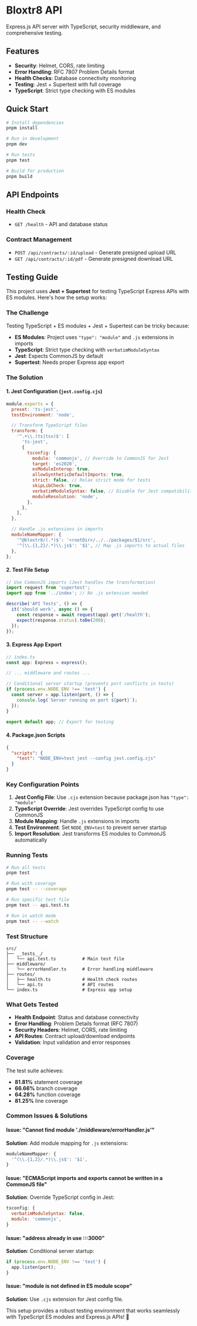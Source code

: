 # Bloxtr8 API

Express.js API server with TypeScript, security middleware, and comprehensive testing.

## Features

- **Security**: Helmet, CORS, rate limiting
- **Error Handling**: RFC 7807 Problem Details format
- **Health Checks**: Database connectivity monitoring
- **Testing**: Jest + Supertest with full coverage
- **TypeScript**: Strict type checking with ES modules

## Quick Start

```bash
# Install dependencies
pnpm install

# Run in development
pnpm dev

# Run tests
pnpm test

# Build for production
pnpm build
```

## API Endpoints

### Health Check

- `GET /health` - API and database status

### Contract Management

- `POST /api/contracts/:id/upload` - Generate presigned upload URL
- `GET /api/contracts/:id/pdf` - Generate presigned download URL

## Testing Guide

This project uses **Jest + Supertest** for testing TypeScript Express APIs with ES modules. Here's how the setup works:

### The Challenge

Testing TypeScript + ES modules + Jest + Supertest can be tricky because:

- **ES Modules**: Project uses `"type": "module"` and `.js` extensions in imports
- **TypeScript**: Strict type checking with `verbatimModuleSyntax`
- **Jest**: Expects CommonJS by default
- **Supertest**: Needs proper Express app export

### The Solution

#### 1. Jest Configuration (`jest.config.cjs`)

```javascript
module.exports = {
  preset: 'ts-jest',
  testEnvironment: 'node',

  // Transform TypeScript files
  transform: {
    '^.+\\.(ts|tsx)$': [
      'ts-jest',
      {
        tsconfig: {
          module: 'commonjs', // Override to CommonJS for Jest
          target: 'es2020',
          esModuleInterop: true,
          allowSyntheticDefaultImports: true,
          strict: false, // Relax strict mode for tests
          skipLibCheck: true,
          verbatimModuleSyntax: false, // Disable for Jest compatibility
          moduleResolution: 'node',
        },
      },
    ],
  },

  // Handle .js extensions in imports
  moduleNameMapper: {
    '^@bloxtr8/(.*)$': '<rootDir>/../../packages/$1/src',
    '^(\\.{1,2}/.*)\\.js$': '$1', // Map .js imports to actual files
  },
};
```

#### 2. Test File Setup

```typescript
// Use CommonJS imports (Jest handles the transformation)
import request from 'supertest';
import app from '../index'; // No .js extension needed

describe('API Tests', () => {
  it('should work', async () => {
    const response = await request(app).get('/health');
    expect(response.status).toBe(200);
  });
});
```

#### 3. Express App Export

```typescript
// index.ts
const app: Express = express();

// ... middleware and routes ...

// Conditional server startup (prevents port conflicts in tests)
if (process.env.NODE_ENV !== 'test') {
  const server = app.listen(port, () => {
    console.log(`Server running on port ${port}`);
  });
}

export default app; // Export for testing
```

#### 4. Package.json Scripts

```json
{
  "scripts": {
    "test": "NODE_ENV=test jest --config jest.config.cjs"
  }
}
```

### Key Configuration Points

1. **Jest Config File**: Use `.cjs` extension because package.json has `"type": "module"`
2. **TypeScript Override**: Jest overrides TypeScript config to use CommonJS
3. **Module Mapping**: Handle `.js` extensions in imports
4. **Test Environment**: Set `NODE_ENV=test` to prevent server startup
5. **Import Resolution**: Jest transforms ES modules to CommonJS automatically

### Running Tests

```bash
# Run all tests
pnpm test

# Run with coverage
pnpm test -- --coverage

# Run specific test file
pnpm test -- api.test.ts

# Run in watch mode
pnpm test -- --watch
```

### Test Structure

```
src/
├── __tests__/
│   └── api.test.ts          # Main test file
├── middleware/
│   └── errorHandler.ts      # Error handling middleware
├── routes/
│   ├── health.ts            # Health check routes
│   └── api.ts               # API routes
└── index.ts                 # Express app setup
```

### What Gets Tested

- **Health Endpoint**: Status and database connectivity
- **Error Handling**: Problem Details format (RFC 7807)
- **Security Headers**: Helmet, CORS, rate limiting
- **API Routes**: Contract upload/download endpoints
- **Validation**: Input validation and error responses

### Coverage

The test suite achieves:

- **81.81%** statement coverage
- **66.66%** branch coverage
- **64.28%** function coverage
- **81.25%** line coverage

### Common Issues & Solutions

#### Issue: "Cannot find module './middleware/errorHandler.js'"

**Solution**: Add module mapping for `.js` extensions:

```javascript
moduleNameMapper: {
  '^(\\.{1,2}/.*)\\.js$': '$1',
}
```

#### Issue: "ECMAScript imports and exports cannot be written in a CommonJS file"

**Solution**: Override TypeScript config in Jest:

```javascript
tsconfig: {
  verbatimModuleSyntax: false,
  module: 'commonjs',
}
```

#### Issue: "address already in use :::3000"

**Solution**: Conditional server startup:

```typescript
if (process.env.NODE_ENV !== 'test') {
  app.listen(port);
}
```

#### Issue: "module is not defined in ES module scope"

**Solution**: Use `.cjs` extension for Jest config file.

This setup provides a robust testing environment that works seamlessly with TypeScript ES modules and Express.js APIs! 🚀

